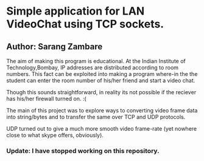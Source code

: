 # Simple application for LAN VideoChat using TCP sockets.
## Author: Sarang Zambare

The aim of making this program is educational. At the Indian Institute of Technology,Bombay, IP addresses
are distributed according to room numbers. This fact can be exploited into making a program where-in the the student can enter
the room number of his/her friend and start a video chat. 

Though this sounds straightforward, in reality its not possible if the reciever has his/her firewall turned on. :(

The main of this project was to explore ways to converting video frame data into string/bytes and to transfer the same over
TCP and UDP protocols.

UDP turned out to give a much more smooth video frame-rate (yet nowhere close to what skype offers, obviously).

### Update: I have stopped working on this repository.
